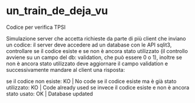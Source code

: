 # un_train_de_deja_vu
Codice per verifica TPSI

Simulazione server che accetta richieste da parte di più client che inviano un codice:
il server deve accedere ad un database con le API sqlit3, controllare se il codice esiste e se non 
è ancora stato utilizzato (il controllo avviene su un campo del db: validation, che può essere 0 o 1), inoltre se non è ancora stato utilizzato deve aggiornare il campo validation e successivamente mandare al client una risposta:

se il codice non esiste: KO | No code
se il codice esiste ma è già stato utilizzato: KO | Code already used
se invece il codice esiste e non è ancora stato usato: OK | Database updated
